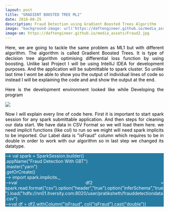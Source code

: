 ```yaml
---
layout: post
title: "GRADIENT BOOSTED TREE ML2"
date: 2018-08-25
description: Fraud Detection using Gradient Boosted Trees Algorithm
image: "background-image: url('https://daftengineer.github.io/media_assets/Fraud2.jpg');"
image-sm: https://daftengineer.github.io/media_assets/Fraud2.jpg
---
```


<div style="color:black;"><p></p>
<p style="text-align:justify;">Here, we are going to tackle the same problem as ML1 but with different algorithm. The algorithm is called Gradient Boosted Trees. It is type of decision tree algorithm optimising differential loss function by using boosting. Unlike last Project I will be using IntelliJ IDEA for development purposes. And the application will be submittable to spark cluster. So unlike last time I wont be able to show you the output of individual lines of code so instead I will be explaining the code and and show the output at the end.</p>
<p style="text-align:justify;">Here is the development environment looked like while Developing the program</p>
  <img src="https://daftengineer.github.io/media_assets/ml2p1.png" />
<p style="text-align:justify;">Now I will explain every line of code here. First it is important to start spark session for any spark submittable application. And then steps for cleaning our data start. We have data in CSV Format so we will load them here. we need implicit functions (like col) to run so we might will need spark implicits to be imported. Our Label data is "isFraud" column which requires to be in double in order to work with our algorithm so in last step we changed its datatype.</p>
  <p style="text-align:justify;color:white;background-color:rgb(39, 124, 163);">
    --> val spark = SparkSession.builder()<br />
      .appName("Fraud Detection With GBT")<br />
      .master("yarn")<br />
      .getOrCreate()<br />
    --> import spark.implicits._<br />
-->val df2 = spark.read.format("csv").option("header","true").option("inferSchema","true").load("hdfs://nn01.itversity.com:8020/user/pratiksheth/frauddetectiondata.csv")<br />
    -->val df = df2.withColumn("isFraud", col("isFraud").cast("double"))<br /></p>
  
<p>&nbsp;</p>
</div>
